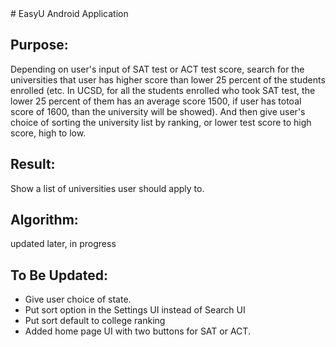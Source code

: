<snippet>
  <content>
# EasyU Android Application

## Purpose: 
Depending on user's input of SAT test or ACT test score, search for the universities that user has higher score than lower 25 percent of the students enrolled (etc. In UCSD, for all the students enrolled who took SAT test, the lower 25 percent of them has an average score 1500, if user has totoal score of 1600, than the university will be showed).
And then give user's choice of sorting the university list by ranking, or lower test score to high score, high to low.

## Result:
Show a list of universities user should apply to.

## Algorithm:
updated later, in progress



## To Be Updated:
- Give user choice of state.
- Put sort option in the Settings UI instead of Search UI
- Put sort default to college ranking 
- Added home page UI with two buttons for SAT or ACT.

</content>
  <tabTrigger></tabTrigger>
</snippet>
